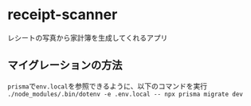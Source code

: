 # receipt-scanner
レシートの写真から家計簿を生成してくれるアプリ

## マイグレーションの方法
`prisma`で`env.local`を参照できるように、以下のコマンドを実行<br>
`./node_modules/.bin/dotenv -e .env.local -- npx prisma migrate dev`